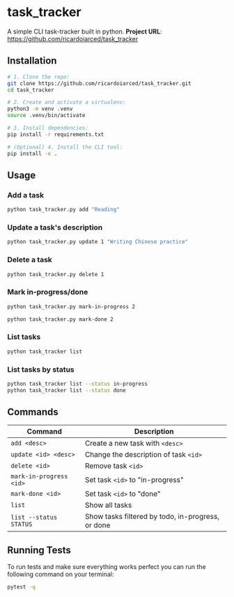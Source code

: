 # task_tracker

A simple CLI task-tracker built in python.
**Project URL**: https://github.com/ricardoiarced/task_tracker

## Installation

```bash
# 1. Clone the repo:
git clone https://github.com/ricardoiarced/task_tracker.git
cd task_tracker

# 2. Create and activate a virtualenv:
python3 -m venv .venv
source .venv/bin/activate

# 3. Install dependencies:
pip install -r requirements.txt

# (Optional) 4. Install the CLI tool:
pip install -e .
```

## Usage

### Add a task

```bash
python task_tracker.py add "Reading"
```

### Update a task's description

```bash
python task_tracker.py update 1 "Writing Chinese practice"
```

### Delete a task

```bash
python task_tracker.py delete 1
```

### Mark in-progress/done

```bash
python task_tracker.py mark-in-progress 2

python task_tracker.py mark-done 2
```

### List tasks

```bash
python task_tracker list
```

### List tasks by status

```bash
python task_tracker list --status in-progress
python task_tracker list --status done
```
## Commands

| Command | Description |
|---------|-------------|
| `add <desc>` | Create a new task with `<desc>` |
| `update <id> <desc>` | Change the description of task `<id>` |
| `delete <id>` | Remove task `<id>` |
| `mark-in-progress <id>` | Set task `<id>` to "in-progress" |
| `mark-done <id>` | Set task `<id>` to "done" |
| `list` | Show all tasks |
| `list --status STATUS` | Show tasks filtered by todo, in-progress, or done |

## Running Tests

To run tests and make sure everything works perfect you can run the following command on your terminal:

```bash
pytest -q
```